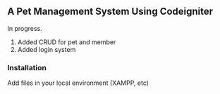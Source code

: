 ## A Pet Management System Using Codeigniter
In progress.

1. Added CRUD for pet and member
2. Added login system

### Installation

Add files in your local environment (XAMPP, etc)
